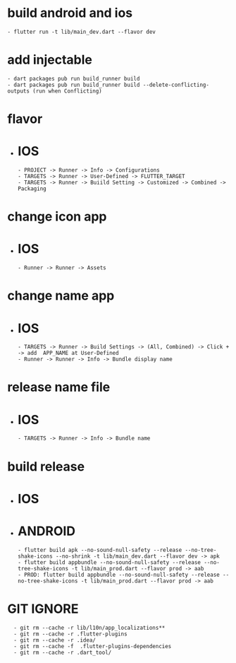 # build android and ios
    - flutter run -t lib/main_dev.dart --flavor dev

# add injectable
    - dart packages pub run build_runner build
    - dart packages pub run build_runner build --delete-conflicting-outputs (run when Conflicting)

# flavor
- # IOS
      - PROJECT -> Runner -> Info -> Configurations
      - TARGETS -> Runner -> User-Defined -> FLUTTER_TARGET
      - TARGETS -> Runner -> Buiild Setting -> Customized -> Combined -> Packaging

# change icon app
- # IOS
      - Runner -> Runner -> Assets

# change name app
- # IOS
      - TARGETS -> Runner -> Build Settings -> (All, Combined) -> Click + -> add  APP_NAME at User-Defined
      - Runner -> Runner -> Info -> Bundle display name

# release name file
- # IOS
      - TARGETS -> Runner -> Info -> Bundle name

# build release
- # IOS
- # ANDROID
      - flutter build apk --no-sound-null-safety --release --no-tree-shake-icons --no-shrink -t lib/main_dev.dart --flavor dev -> apk
      - flutter build appbundle --no-sound-null-safety --release --no-tree-shake-icons -t lib/main_prod.dart --flavor prod -> aab
      - PROD: flutter build appbundle --no-sound-null-safety --release --no-tree-shake-icons -t lib/main_prod.dart --flavor prod -> aab

# GIT IGNORE
      - git rm --cache -r lib/l10n/app_localizations**
      - git rm --cache -r .flutter-plugins
      - git rm --cache -r .idea/   
      - git rm --cache -f  .flutter-plugins-dependencies
      - git rm --cache -r .dart_tool/  